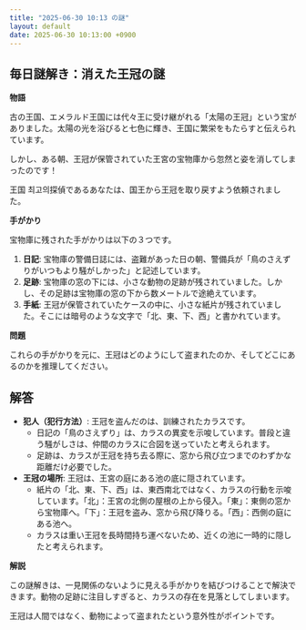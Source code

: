 ```yaml
---
title: "2025-06-30 10:13 の謎"
layout: default
date: 2025-06-30 10:13:00 +0900
---
```

## 毎日謎解き：消えた王冠の謎

**物語**

古の王国、エメラルド王国には代々王に受け継がれる「太陽の王冠」という宝がありました。太陽の光を浴びると七色に輝き、王国に繁栄をもたらすと伝えられています。

しかし、ある朝、王冠が保管されていた王宮の宝物庫から忽然と姿を消してしまったのです！

王国 최고의探偵であるあなたは、国王から王冠を取り戻すよう依頼されました。

**手がかり**

宝物庫に残された手がかりは以下の３つです。

1.  **日記**: 宝物庫の警備日誌には、盗難があった日の朝、警備兵が「鳥のさえずりがいつもより騒がしかった」と記述しています。
2.  **足跡**: 宝物庫の窓の下には、小さな動物の足跡が残されていました。しかし、その足跡は宝物庫の窓の下から数メートルで途絶えています。
3.  **手紙**: 王冠が保管されていたケースの中に、小さな紙片が残されていました。そこには暗号のような文字で「北、東、下、西」と書かれています。

**問題**

これらの手がかりを元に、王冠はどのようにして盗まれたのか、そしてどこにあるのかを推理してください。

## 解答

*   **犯人（犯行方法）**: 王冠を盗んだのは、訓練されたカラスです。
    *   日記の「鳥のさえずり」は、カラスの異変を示唆しています。普段と違う騒がしさは、仲間のカラスに合図を送っていたと考えられます。
    *   足跡は、カラスが王冠を持ち去る際に、窓から飛び立つまでのわずかな距離だけ必要でした。
*   **王冠の場所**: 王冠は、王宮の庭にある池の底に隠されています。
    *   紙片の「北、東、下、西」は、東西南北ではなく、カラスの行動を示唆しています。「北」：王宮の北側の屋根の上から侵入。「東」：東側の窓から宝物庫へ。「下」：王冠を盗み、窓から飛び降りる。「西」：西側の庭にある池へ。
    *   カラスは重い王冠を長時間持ち運べないため、近くの池に一時的に隠したと考えられます。

**解説**

この謎解きは、一見関係のないように見える手がかりを結びつけることで解決できます。動物の足跡に注目しすぎると、カラスの存在を見落としてしまいます。

王冠は人間ではなく、動物によって盗まれたという意外性がポイントです。
